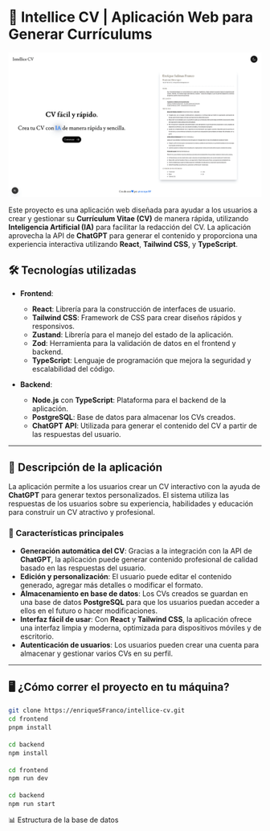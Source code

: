 # 💼 Intellice CV | Aplicación Web para Generar Currículums

![Vista previa de Intellice CV](public/assets/images/home-pagepreview.png)

Este proyecto es una aplicación web diseñada para ayudar a los usuarios a crear y gestionar su **Currículum Vitae (CV)** de manera rápida, utilizando **Inteligencia Artificial (IA)** para facilitar la redacción del CV. La aplicación aprovecha la API de **ChatGPT** para generar el contenido y proporciona una experiencia interactiva utilizando **React**, **Tailwind CSS**, y **TypeScript**.

## 🛠️ Tecnologías utilizadas

- **Frontend**: 
  - **React**: Librería para la construcción de interfaces de usuario.
  - **Tailwind CSS**: Framework de CSS para crear diseños rápidos y responsivos.
  - **Zustand**: Librería para el manejo del estado de la aplicación.
  - **Zod**: Herramienta para la validación de datos en el frontend y backend.
  - **TypeScript**: Lenguaje de programación que mejora la seguridad y escalabilidad del código.

- **Backend**:
  - **Node.js** con **TypeScript**: Plataforma para el backend de la aplicación.
  - **PostgreSQL**: Base de datos para almacenar los CVs creados.
  - **ChatGPT API**: Utilizada para generar el contenido del CV a partir de las respuestas del usuario.

---

## 📝 Descripción de la aplicación

La aplicación permite a los usuarios crear un CV interactivo con la ayuda de **ChatGPT** para generar textos personalizados. El sistema utiliza las respuestas de los usuarios sobre su experiencia, habilidades y educación para construir un CV atractivo y profesional.

### 🧠 Características principales

- **Generación automática del CV**: Gracias a la integración con la API de **ChatGPT**, la aplicación puede generar contenido profesional de calidad basado en las respuestas del usuario.
- **Edición y personalización**: El usuario puede editar el contenido generado, agregar más detalles o modificar el formato.
- **Almacenamiento en base de datos**: Los CVs creados se guardan en una base de datos **PostgreSQL** para que los usuarios puedan acceder a ellos en el futuro o hacer modificaciones.
- **Interfaz fácil de usar**: Con **React** y **Tailwind CSS**, la aplicación ofrece una interfaz limpia y moderna, optimizada para dispositivos móviles y de escritorio.
- **Autenticación de usuarios**: Los usuarios pueden crear una cuenta para almacenar y gestionar varios CVs en su perfil.

---

## 🖥️ ¿Cómo correr el proyecto en tu máquina?
```bash
git clone https://enriqueSFranco/intellice-cv.git
cd frontend
pnpm install

cd backend
npm install

cd frontend
npm run dev

cd backend
npm run start
```

📊 Estructura de la base de datos
